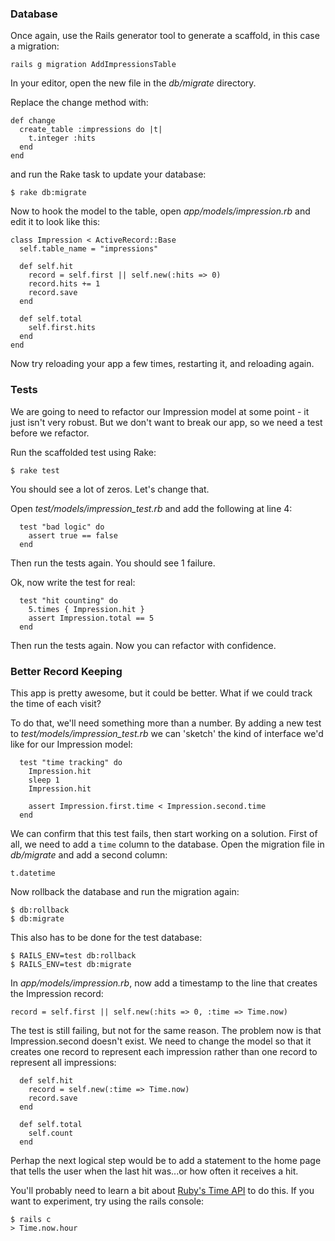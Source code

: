 ### Database
Once again, use the Rails generator tool to generate a scaffold, in this case a migration:

	rails g migration AddImpressionsTable
	
In your editor, open the new file in the _db/migrate_ directory.

Replace the change method with:

	def change
      create_table :impressions do |t|
        t.integer :hits
      end
  	end
  	
and run the Rake task to update your database:

	$ rake db:migrate
	
Now to hook the model to the table, open _app/models/impression.rb_ and edit it to look like this:

```
class Impression < ActiveRecord::Base
  self.table_name = "impressions"

  def self.hit
    record = self.first	|| self.new(:hits => 0)
    record.hits += 1
    record.save
  end

  def self.total
    self.first.hits
  end
end
```

Now try reloading your app a few times, restarting it, and reloading again.

### Tests
We are going to need to refactor our Impression model at some point - it just isn't very robust. But we don't want to break our app, so we need a test before we refactor.

Run the scaffolded test using Rake:

	$ rake test
	
You should see a lot of zeros. Let's change that.

Open _test/models/impression_test.rb_ and add the following at line 4:

```
  test "bad logic" do
    assert true == false
  end
  ```		

Then run the tests again. You should see 1 failure.

Ok, now write the test for real:

```
  test "hit counting" do
    5.times { Impression.hit }
    assert Impression.total == 5
  end
  ```
Then run the tests again. Now you can refactor with confidence.

### Better Record Keeping

This app is pretty awesome, but it could be better. What if we could track the time of each visit?

To do that, we'll need something more than a number. By adding a new test to _test/models/impression_test.rb_ we can 'sketch' the kind of interface we'd like for our Impression model:

```
  test "time tracking" do
    Impression.hit
    sleep 1
    Impression.hit

    assert Impression.first.time < Impression.second.time
  end
  ```
We can confirm that this test fails, then start working on a solution. First of all, we need to add a `time` column to the database. Open the migration file in _db/migrate_ and add a second column:

	t.datetime

Now rollback the database and run the migration again:

	$ db:rollback
	$ db:migrate
	
This also has to be done for the test database:

	$ RAILS_ENV=test db:rollback
	$ RAILS_ENV=test db:migrate

In _app/models/impression.rb_, now add a timestamp to the line that creates the Impression record:

	record = self.first || self.new(:hits => 0, :time => Time.now)
	
The test is still failing, but not for the same reason. The problem now is that Impression.second doesn't exist. We need to change the model so that it creates one record to represent each impression rather than one record to represent all impressions:

```
  def self.hit
    record = self.new(:time => Time.now)
    record.save
  end

  def self.total
    self.count
  end
  ```
 
Perhap the next logical step would be to add a statement to the home page that tells the user when the last hit was...or how often it receives a hit. 

You'll probably need to learn a bit about [Ruby's Time API](http://ruby-doc.org/core-2.1.5/Time.html) to do this. If you want to experiment, try using the rails console:

	$ rails c
	> Time.now.hour
  
	










